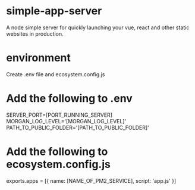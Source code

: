 # simple-app-server

A node simple server for quickly launching your vue, react and other static websites in production.

# environment

Create .env file and ecosystem.config.js

# Add the following to .env

SERVER_PORT=[PORT_RUNNING_SERVER]
MORGAN_LOG_LEVEL='[MORGAN_LOG_LEVEL]'
PATH_TO_PUBLIC_FOLDER='[PATH_TO_PUBLIC_FOLDER]'

# Add the following to ecosystem.config.js

exports.apps = [{ name: [NAME_OF_PM2_SERVICE], script: 'app.js' }]
